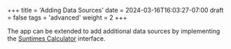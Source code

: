 +++
title = 'Adding Data Sources'
date = 2024-03-16T16:03:27-07:00
draft = false
tags = 'advanced'
weight = 2
+++

The app can be extended to add additional data sources by implementing the [Suntimes Calculator](https://github.com/forrestguice/SuntimesWidget/wiki/Interfaces#suntimescalculator) interface.
